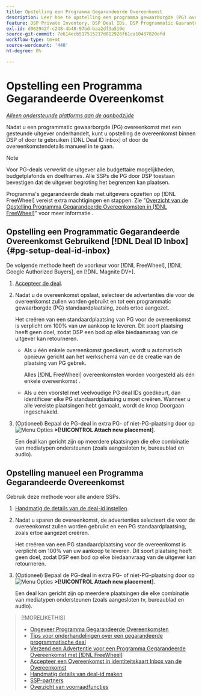 ```yaml
---
title: Opstelling een Programma Gegarandeerde Overeenkomst
description: Leer hoe te opstelling een programma gewaarborgde (PG) overeenkomst u met een uitgever hebt onderhandeld.
feature: DSP Private Inventory, DSP Deal IDs, DSP Programmatic Guaranteed Deals
exl-id: d962942f-c248-4b48-97bd-baa2df3a519e
source-git-commit: 7e614ecb517515217d812926f61ca10437820efd
workflow-type: tm+mt
source-wordcount: '440'
ht-degree: 0%

---
```


# Opstelling een Programma Gegarandeerde Overeenkomst

*[Alleen ondersteunde platforms aan de aanbodzijde](programmatic-guaranteed-about.md)*

Nadat u een programmatic gewaarborgde (PG) overeenkomst met een gesteunde uitgever onderhandelt, kunt u opstelling de overeenkomst binnen DSP of door te gebruiken [!DNL Deal ID inbox] of door de overeenkomstendetails manueel in te gaan.

>[!NOTE]
>
> Voor PG-deals verwerkt de uitgever alle budgettaire mogelijkheden, budgetplafonds en doelframes. Alle SSPs die PG door DSP toestaan bevestigen dat de uitgever begroting het begrenzen kan plaatsen.
>
> Programma&#39;s gegarandeerde deals met uitgevers opzetten op [!DNL FreeWheel] vereist extra machtigingen en stappen. Zie &quot;[Overzicht van de Opstelling Programma Gegarandeerde Overeenkomsten in [!DNL FreeWheel]](freewheel-overview.md)&quot; voor meer informatie .

## Opstelling een Programmatic Gegarandeerde Overeenkomst Gebruikend [!DNL Deal ID Inbox] {#pg-setup-deal-id-inbox}

De volgende methode heeft de voorkeur voor [!DNL FreeWheel], [!DNL Google Authorized Buyers], en [!DNL Magnite DV+].

1. [Accepteer de deal](deal-id-inbox-accept.md).

1. Nadat u de overeenkomst opslaat, selecteer de advertenties die voor de overeenkomst zullen worden gebruikt en tot een programmatic gewaarborgde (PG) standaardplaatsing, zoals ertoe aangezet.

   Het creëren van een standaardplaatsing van PG voor de overeenkomst is verplicht om 100% van uw aankoop te leveren. Dit soort plaatsing heeft geen doel, zodat DSP een bod op elke biedaanvraag van de uitgever kan retourneren.

   * Als u één enkele overeenkomst goedkeurt, wordt u automatisch opnieuw gericht aan het werkschema van de de creatie van de plaatsing van PG gebrek.

      Alles [!DNL FreeWheel] overeenkomsten worden voorgesteld als één enkele overeenkomst .

   * Als u een voorstel met veelvoudige PG deal IDs goedkeurt, dan identificeer elke PG standaardplaatsing u moet creëren. Wanneer u alle vereiste plaatsingen hebt gemaakt, wordt de knop Doorgaan ingeschakeld.

1. (Optioneel) Bepaal de PG-deal in extra PG- of niet-PG-plaatsing door op ![Menu Opties](/help/dsp/assets/options-menu.png) **>[!UICONTROL Attach new placement]**.

   Een deal kan gericht zijn op meerdere plaatsingen die elke combinatie van mediatypen ondersteunen (zoals aangesloten tv, bureaublad en audio).

## Opstelling manueel een Programma Gegarandeerde Overeenkomst

Gebruik deze methode voor alle andere SSPs.

1. [Handmatig de details van de deal-id instellen](deal-id-create.md).

1. Nadat u sparen de overeenkomst, de advertenties selecteert die voor de overeenkomst zullen worden gebruikt en een PG standaardplaatsing, zoals ertoe aangezet creëren.

   Het creëren van een PG standaardplaatsing voor de overeenkomst is verplicht om 100% van uw aankoop te leveren. Dit soort plaatsing heeft geen doel, zodat DSP een bod op elke biedaanvraag van de uitgever kan retourneren.

1. (Optioneel) Bepaal de PG-deal in extra PG- of niet-PG-plaatsing door op ![Menu Opties](/help/dsp/assets/options-menu.png) **>[!UICONTROL Attach new placement]**.

   Een deal kan gericht zijn op meerdere plaatsingen die elke combinatie van mediatypen ondersteunen (zoals aangesloten tv, bureaublad en audio).

>[!MORELIKETHIS]
>
>* [Ongeveer Programma Gegarandeerde Overeenkomsten](programmatic-guaranteed-about.md)
>* [Tips voor onderhandelingen over een gegarandeerde programmatische deal](/help/dsp/inventory/programmatic-guaranteed-tips.md)
>* [Verzend een Advertentie voor een Programma Gegarandeerde Overeenkomst met [!DNL FreeWheel]](freewheel-submit.md)
>* [Accepteer een Overeenkomst in identiteitskaart Inbox van de Overeenkomst](deal-id-inbox-accept.md)
>* [Handmatig details van deal-id maken](deal-id-create.md)
>* [SSP-partners](ssp-partners.md)
>* [Overzicht van voorraadfuncties](inventory-overview.md)

